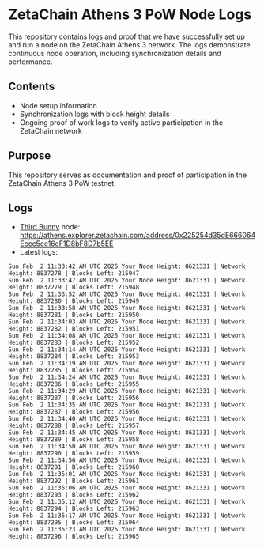 # ZetaChain Athens 3 PoW Node Logs
This repository contains logs and proof that we have successfully set up and run a node on the ZetaChain Athens 3 network. The logs demonstrate continuous node operation, including synchronization details and performance.

## Contents
- Node setup information
- Synchronization logs with block height details
- Ongoing proof of work logs to verify active participation in the ZetaChain network

## Purpose
This repository serves as documentation and proof of participation in the ZetaChain Athens 3 PoW testnet.

## Logs

- [Third Bunny](https://thirdbunny.xyz/) node: https://athens.explorer.zetachain.com/address/0x225254d35dE666064Eccc5ce16eF1D8bF8D7b5EE
- Latest logs:
```
Sun Feb  2 11:33:42 AM UTC 2025 Your Node Height: 8621331 | Network Height: 8837278 | Blocks Left: 215947
Sun Feb  2 11:33:47 AM UTC 2025 Your Node Height: 8621331 | Network Height: 8837279 | Blocks Left: 215948
Sun Feb  2 11:33:52 AM UTC 2025 Your Node Height: 8621331 | Network Height: 8837280 | Blocks Left: 215949
Sun Feb  2 11:33:58 AM UTC 2025 Your Node Height: 8621331 | Network Height: 8837281 | Blocks Left: 215950
Sun Feb  2 11:34:03 AM UTC 2025 Your Node Height: 8621331 | Network Height: 8837282 | Blocks Left: 215951
Sun Feb  2 11:34:08 AM UTC 2025 Your Node Height: 8621331 | Network Height: 8837283 | Blocks Left: 215952
Sun Feb  2 11:34:14 AM UTC 2025 Your Node Height: 8621331 | Network Height: 8837284 | Blocks Left: 215953
Sun Feb  2 11:34:19 AM UTC 2025 Your Node Height: 8621331 | Network Height: 8837285 | Blocks Left: 215954
Sun Feb  2 11:34:24 AM UTC 2025 Your Node Height: 8621331 | Network Height: 8837286 | Blocks Left: 215955
Sun Feb  2 11:34:29 AM UTC 2025 Your Node Height: 8621331 | Network Height: 8837287 | Blocks Left: 215956
Sun Feb  2 11:34:35 AM UTC 2025 Your Node Height: 8621331 | Network Height: 8837287 | Blocks Left: 215956
Sun Feb  2 11:34:40 AM UTC 2025 Your Node Height: 8621331 | Network Height: 8837288 | Blocks Left: 215957
Sun Feb  2 11:34:45 AM UTC 2025 Your Node Height: 8621331 | Network Height: 8837289 | Blocks Left: 215958
Sun Feb  2 11:34:50 AM UTC 2025 Your Node Height: 8621331 | Network Height: 8837290 | Blocks Left: 215959
Sun Feb  2 11:34:56 AM UTC 2025 Your Node Height: 8621331 | Network Height: 8837291 | Blocks Left: 215960
Sun Feb  2 11:35:01 AM UTC 2025 Your Node Height: 8621331 | Network Height: 8837292 | Blocks Left: 215961
Sun Feb  2 11:35:06 AM UTC 2025 Your Node Height: 8621331 | Network Height: 8837293 | Blocks Left: 215962
Sun Feb  2 11:35:12 AM UTC 2025 Your Node Height: 8621331 | Network Height: 8837294 | Blocks Left: 215963
Sun Feb  2 11:35:17 AM UTC 2025 Your Node Height: 8621331 | Network Height: 8837295 | Blocks Left: 215964
Sun Feb  2 11:35:23 AM UTC 2025 Your Node Height: 8621331 | Network Height: 8837296 | Blocks Left: 215965
```
